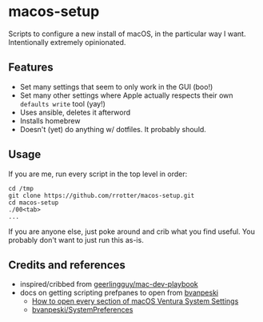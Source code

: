 macos-setup
===========

Scripts to configure a new install of macOS, in the particular way I want. Intentionally extremely opinionated.

Features
--------
- Set many settings that seem to only work in the GUI (boo!)
- Set many other settings where Apple actually respects their own `defaults write` tool (yay!)
- Uses ansible, deletes it afterword
- Installs homebrew
- Doesn't (yet) do anything w/ dotfiles. It probably should.

Usage
-----
If you are me, run every script in the top level in order:
```
cd /tmp
git clone https://github.com/rrotter/macos-setup.git
cd macos-setup
./00<tab>
...
```

If you are anyone else, just poke around and crib what you find useful. You probably don't want to just run this as-is.

Credits and references
----------------------
- inspired/cribbed from [geerlingguy/mac-dev-playbook](https://github.com/geerlingguy/mac-dev-playbook)
- docs on getting scripting prefpanes to open from [bvanpeski](https://github.com/bvanpeski)
  - [How to open every section of macOS Ventura System Settings](https://www.macosadventures.com/2022/12/05/how-to-open-every-section-of-macos-ventura-system-settings/)
  - [bvanpeski/SystemPreferences](https://github.com/bvanpeski/SystemPreferences)
